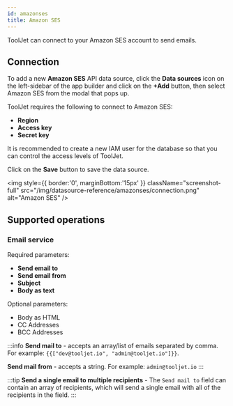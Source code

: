 ```yaml
---
id: amazonses
title: Amazon SES
---
```


ToolJet can connect to your Amazon SES account to send emails.

<div style={{paddingTop:'24px'}}>

## Connection
To add a new **Amazon SES** API data source, click the **Data sources** icon on the left-sidebar of the app builder and click on the **+Add** button, then select Amazon SES from the modal that pops up.

ToolJet requires the following to connect to Amazon SES:

- **Region**
- **Access key**
- **Secret key**

It is recommended to create a new IAM user for the database so that you can control the access levels of ToolJet.

Click on the **Save** button to save the data source.

<div style={{textAlign: 'center'}}>

<img style={{ border:'0', marginBottom:'15px' }} className="screenshot-full" src="/img/datasource-reference/amazonses/connection.png" alt="Amazon SES" />

</div>

</div>

<div style={{paddingTop:'24px'}}>

## Supported operations

### Email service
Required parameters:
- **Send email to**
- **Send email from**
- **Subject**
- **Body as text**


Optional parameters:
- Body as HTML
- CC Addresses
- BCC Addresses


:::info
**Send mail to** - accepts an array/list of emails separated by comma.
For example:
`{{["dev@tooljet.io", "admin@tooljet.io"]}}`.

**Send mail from** - accepts a string.
For example: `admin@tooljet.io`
:::

:::tip
**Send a single email to multiple recipients** - The `Send mail to` field can contain an array of recipients, which will send a single email with all of the recipients in the field.
:::

</div>